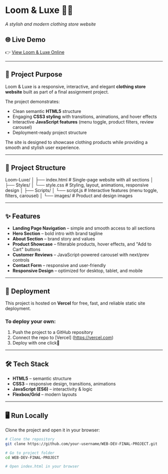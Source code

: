 # Loom & Luxe 👗✨  
_A stylish and modern clothing store website_  

## 🌐 Live Demo  
👉 [View Loom & Luxe Online](https://)  

---

## 📖 Project Purpose  
Loom & Luxe is a responsive, interactive, and elegant **clothing store website** built as part of a final assignment project.  

The project demonstrates:  
- Clean semantic **HTML5** structure  
- Engaging **CSS3 styling** with transitions, animations, and hover effects  
- Interactive **JavaScript features** (menu toggle, product filters, review carousel)  
- Deployment-ready project structure  

The site is designed to showcase clothing products while providing a smooth and stylish user experience.  

---

## 📂 Project Structure  

Loom-Luxe/
│
├── index.html # Single-page website with all sections
│
├── Styles/
│ └── style.css # Styling, layout, animations, responsive design
│
├── Scripts/
│ └── script.js # Interactive features (menu toggle, filters, carousel)
│
└── images/ # Product and design images


---

## ✨ Features  

- **Landing Page Navigation** – simple and smooth access to all sections  
- **Hero Section** – bold intro with brand tagline  
- **About Section** – brand story and values  
- **Product Showcase** – filterable products, hover effects, and "Add to Cart" buttons  
- **Customer Reviews** – JavaScript-powered carousel with next/prev controls  
- **Contact Form** – responsive and user-friendly  
- **Responsive Design** – optimized for desktop, tablet, and mobile  

---

## 🚀 Deployment  

This project is hosted on **Vercel** for free, fast, and reliable static site deployment.

### To deploy your own:  
1. Push the project to a GitHub repository  
2. Connect the repo to [Vercel] (https://vercel.com) 
3. Deploy with one click🎉

---

## 🛠️ Tech Stack  

- **HTML5** – semantic structure  
- **CSS3** – responsive design, transitions, animations  
- **JavaScript (ES6)** – interactivity & logic  
- **Flexbox/Grid** – modern layouts  

---

## 🖥️ Run Locally  

Clone the project and open it in your browser: 

```bash
# Clone the repository
git clone https://github.com/your-username/WEB-DEV-FINAL-PROJECT.git

# Go to project folder
cd WEB-DEV-FINAL-PROJECT

# Open index.html in your browser
